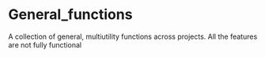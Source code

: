 # General_functions
A collection of general, multiutility functions across projects.
All the features are not fully functional
